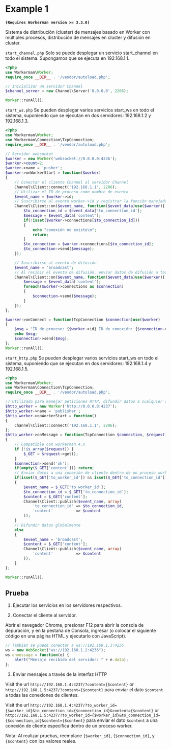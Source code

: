 # Example 1
**``` (Requires Workerman version >= 3.3.0) ```**

Sistema de distribución (cluster) de mensajes basado en Worker con múltiples procesos, distribución de mensajes en cluster y difusión en cluster.

`start_channel.php`
Solo se puede desplegar un servicio start_channel en todo el sistema. Supongamos que se ejecuta en 192.168.1.1.
```php
<?php
use Workerman\Worker;
require_once __DIR__ . '/vendor/autoload.php';

// Inicializar un servidor Channel
$channel_server = new Channel\Server('0.0.0.0', 2206);

Worker::runAll();
```

`start_ws.php`
Se pueden desplegar varios servicios start_ws en todo el sistema, suponiendo que se ejecutan en dos servidores: 192.168.1.2 y 192.168.1.3.
```php
<?php
use Workerman\Worker;
use Workerman\Connection\TcpConnection;
require_once __DIR__ . '/vendor/autoload.php';

// Servidor websocket
$worker = new Worker('websocket://0.0.0.0:4236');
$worker->count=2;
$worker->name = 'pusher';
$worker->onWorkerStart = function($worker)
{
    // Conectar el cliente Channel al servidor Channel
    Channel\Client::connect('192.168.1.1', 2206);
    // Utilizar el ID de proceso como nombre de evento
    $event_name = $worker->id;
    // Suscribirse al evento worker->id y registrar la función manejadora de eventos
    Channel\Client::on($event_name, function($event_data)use($worker){
        $to_connection_id = $event_data['to_connection_id'];
        $message = $event_data['content'];
        if(!isset($worker->connections[$to_connection_id]))
        {
            echo "conexión no existe\n";
            return;
        }
        $to_connection = $worker->connections[$to_connection_id];
        $to_connection->send($message);
    });

    // Suscribirse al evento de difusión
    $event_name = 'broadcast';
    // Al recibir el evento de difusión, enviar datos de difusión a todas las conexiones de clientes dentro del proceso actual
    Channel\Client::on($event_name, function($event_data)use($worker){
        $message = $event_data['content'];
        foreach($worker->connections as $connection)
        {
            $connection->send($message);
        }
    });
};

$worker->onConnect = function(TcpConnection $connection)use($worker)
{
    $msg = "ID de proceso: {$worker->id} ID de conexión: {$connection->id} conectada\n";
    echo $msg;
    $connection->send($msg);
};
Worker::runAll();
```

`start_http.php`
Se pueden desplegar varios servicios start_ws en todo el sistema, suponiendo que se ejecutan en dos servidores: 192.168.1.4 y 192.168.1.5.
```php
<?php
use Workerman\Worker;
use Workerman\Connection\TcpConnection;
require_once __DIR__ . '/vendor/autoload.php';

// Utilizado para manejar peticiones HTTP, difundir datos a cualquier cliente, y se requiere pasar el ID de proceso (workerID) y el ID de conexión (connectionID)
$http_worker = new Worker('http://0.0.0.0:4237');
$http_worker->name = 'publisher';
$http_worker->onWorkerStart = function()
{
    Channel\Client::connect('192.168.1.1', 2206);
};
$http_worker->onMessage = function(TcpConnection $connection, $request)
{
    // Compatible con workerman 4.x
    if (!is_array($request)) {
        $_GET = $request->get();
    }
    $connection->send('ok');
    if(empty($_GET['content'])) return;
    // Enviar datos a una conexión de cliente dentro de un proceso worker específico
    if(isset($_GET['to_worker_id']) && isset($_GET['to_connection_id']))
    {
        $event_name = $_GET['to_worker_id'];
        $to_connection_id = $_GET['to_connection_id'];
        $content = $_GET['content'];
        Channel\Client::publish($event_name, array(
            'to_connection_id' => $to_connection_id,
            'content'          => $content
        ));
    }
    // Difundir datos globalmente
    else
    {
        $event_name = 'broadcast';
        $content = $_GET['content'];
        Channel\Client::publish($event_name, array(
            'content'          => $content
        ));
    }
};

Worker::runAll();
```

## Prueba

1. Ejecutar los servicios en los servidores respectivos.

2. Conectar el cliente al servidor.

Abrir el navegador Chrome, presionar F12 para abrir la consola de depuración, y en la pestaña de Consola, ingresar (o colocar el siguiente código en una página HTML y ejecutarlo con JavaScript).

```javascript
// También se puede conectar a ws://192.168.1.3:4236
ws = new WebSocket("ws://192.168.1.2:4236");
ws.onmessage = function(e) {
    alert("Mensaje recibido del servidor: " + e.data);
};
```

3. Enviar mensajes a través de la interfaz HTTP

Visit the url ```http://192.168.1.4:4237/?content={$content}```  or  ```http://192.168.1.5:4237/?content={$content}``` para enviar el dato ```$content``` a todas las conexiones de clientes.

Visit the url ```http://192.168.1.4:4237/?to_worker_id={$worker_id}&to_connection_id={$connection_id}&content={$content}``` or ```http://192.168.1.5:4237/?to_worker_id={$worker_id}&to_connection_id={$connection_id}&content={$content}``` para enviar el dato ```$content``` a una conexión de cliente específica dentro de un proceso worker.

Nota: Al realizar pruebas, reemplace ```{$worker_id}```, ```{$connection_id}```, y ```{$content}``` con los valores reales.
